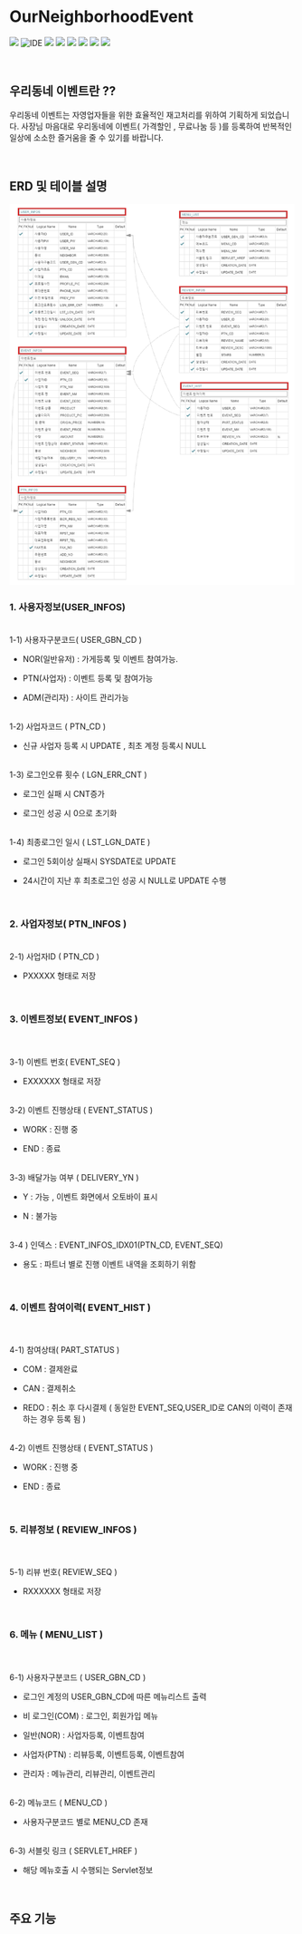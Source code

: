 # OurNeighborhoodEvent<br>

<p>
    <img src="https://img.shields.io/badge/version-1.0.0-rgb(26, 188, 156).svg" />
    <img alt="IDE" src="https://img.shields.io/badge/IDE-Eclipse Jee -rgb(26, 188, 156).svg" />
    <img src="https://img.shields.io/badge/Apache-8.5-green.svg" />
    <img src="https://img.shields.io/badge/spring-4.3.9-green.svg" />
    <img src="https://img.shields.io/badge/java-1.8-blue.svg" />  
    <img src="https://img.shields.io/badge/Mybatis-3.2.2-rgb(243, 156, 18).svg" />
    <img src="https://img.shields.io/badge/Oracle11g -rgb(243, 156, 18).svg" />
    <img src="https://img.shields.io/badge/bootstrap 4.3.7 -rgb(255, 204, 000).svg" />
</p>

<br>

## 우리동네 이벤트란 ??<br>

우리동네 이벤트는 자영업자들을 위한 효율적인 재고처리를 위하여 기획하게 되었습니다.
사장님 마음대로 우리동네에 이벤트( 가격할인 , 무료나눔 등 )를 등록하여 반복적인 일상에 소소한 즐거움을 줄 수 있기를 바랍니다.

<br>

## ERD 및 테이블 설명

![erd](./readmeSource/erd.png)<br>


### 1. 사용자정보(USER_INFOS)<br><br>

1-1) 사용자구분코드( USER_GBN_CD )

- NOR(일반유저) : 가게등록 및 이벤트 참여가능.

- PTN(사업자) : 이벤트 등록 및 참여가능

- ADM(관리자) : 사이트 관리가능

<br>
1-2) 사업자코드 ( PTN_CD )

- 신규 사업자 등록 시 UPDATE , 최초 계정 등록시 NULL

<br>
1-3) 로그인오류 횟수 ( LGN_ERR_CNT )

- 로그인 실패 시 CNT증가

- 로그인 성공 시 0으로 초기화

<br>
1-4) 최종로그인 일시 ( LST_LGN_DATE )

- 로그인 5회이상 실패시 SYSDATE로 UPDATE

- 24시간이 지난 후 최초로그인 성공 시 NULL로 UPDATE 수행

<br>

### 2. 사업자정보( PTN_INFOS )<br><br>


2-1) 사업자ID ( PTN_CD )

- PXXXXX 형태로 저장

<br>

### 3. 이벤트정보( EVENT_INFOS )<br><br>

<br>
3-1) 이벤트 번호( EVENT_SEQ )

- EXXXXXX 형태로 저장

<br>
3-2) 이벤트 진행상태 ( EVENT_STATUS )

- WORK : 진행 중

- END : 종료

<br>
3-3) 배달가능 여부 ( DELIVERY_YN )

- Y : 가능 , 이벤트 화면에서 오토바이 표시

- N : 불가능

<br>
3-4 ) 인덱스 : EVENT_INFOS_IDX01(PTN_CD, EVENT_SEQ)

- 용도 : 파트너 별로 진행 이벤트 내역을 조회하기 위함

<br>

### 4. 이벤트 참여이력( EVENT_HIST )<br><br>

<br>
4-1) 참여상태( PART_STATUS )

- COM : 결제완료

- CAN : 결제취소

- REDO : 취소 후 다시결제 ( 동일한 EVENT_SEQ,USER_ID로 CAN의 이력이 존재하는 경우 등록 됨 )

<br>
4-2) 이벤트 진행상태 ( EVENT_STATUS )


- WORK : 진행 중

- END : 종료

<br>

### 5. 리뷰정보 ( REVIEW_INFOS )<br><br>

<br>
5-1) 리뷰 번호( REVIEW_SEQ )

- RXXXXXX 형태로 저장

<br>

### 6. 메뉴 ( MENU_LIST )<br><br>

<br>
6-1) 사용자구분코드 ( USER_GBN_CD )

- 로그인 계정의 USER_GBN_CD에 따른 메뉴리스트 출력

- 비 로그인(COM) : 로그인, 회원가입 메뉴

- 일반(NOR) : 사업자등록, 이벤트참여

- 사업자(PTN) : 리뷰등록, 이벤트등록, 이벤트참여

- 관리자 : 메뉴관리, 리뷰관리, 이벤트관리

<br>
6-2) 메뉴코드 ( MENU_CD )

- 사용자구분코드 별로 MENU_CD 존재

<br>
6-3) 서블릿 링크 ( SERVLET_HREF )

- 해당 메뉴호출 시 수행되는 Servlet정보

<br>

## 주요 기능
